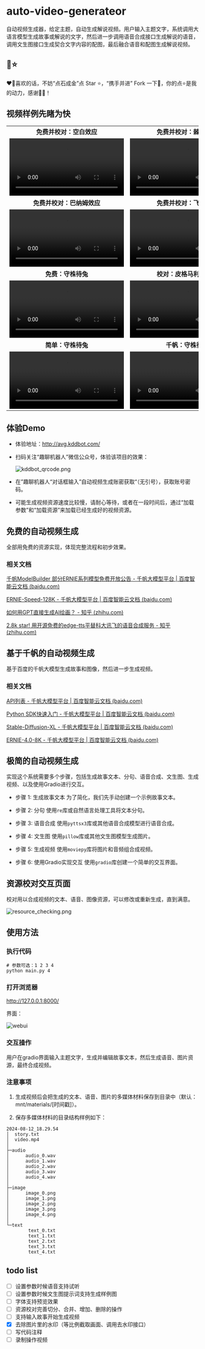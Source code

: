 # auto-video-generateor

自动视频生成器，给定主题，自动生成解说视频。用户输入主题文字，系统调用大语言模型生成故事或解说的文字，然后进一步调用语音合成接口生成解说的语音，调用文生图接口生成契合文字内容的配图，最后融合语音和配图生成解说视频。

## 🌈️⭐️

❤️️🌈喜欢的话，不妨“点石成金”点 Star ⭐️，“携手并进” Fork 一下🌳，你的点⭐️是我的动力，感谢🎉🌟！

## 视频样例先睹为快

<table class="center">
  <tr style="font-weight: bolder;text-align:center;">
        <td width="50%">免费并校对：空白效应</td>
        <td width="50%">免费并校对：棘轮效应</td>
  </tr>
  <tr>
    <td >
      <video src=https://github.com/user-attachments/assets/cbfdd5dd-2ad0-43bf-ae36-47bd18d13a21 controls preload></video>
    </td>
    <td >
      <video src=https://github.com/user-attachments/assets/b1e3ff8f-9049-4aba-adc7-707e4b16d27b controls preload></video>
    </td>
  </tr>
  <tr style="font-weight: bolder;text-align:center;">
        <td width="50%">免费并校对：巴纳姆效应</td>
        <td width="50%">免费并校对：飞轮效应</td>
  </tr>
  <tr>
    <td >
      <video src=https://github.com/user-attachments/assets/d0c55b58-bb1d-4fb5-abb8-d6fb83c80bf8 controls preload></video>
    </td>
    <td >
      <video src=https://github.com/user-attachments/assets/24103ecd-749d-4394-a3a5-8d454cfdd342 controls preload></video>
    </td>
  </tr>
  <tr style="font-weight: bolder;text-align:center;">
        <td width="50%">免费：守株待兔</td>
        <td width="50%">校对：皮格马利翁效应</td>
  </tr>
  <tr>
    <td >
      <video src=https://github.com/user-attachments/assets/84e524b9-2518-4e84-b51b-ff4e4e0cd580 controls preload></video>
    </td>
    <td >
      <video src=https://github.com/user-attachments/assets/d56734c9-759c-453f-b27f-d98ba985be1d controls preload></video>
    </td>
  </tr>
  <tr style="font-weight: bolder;text-align:center;">
        <td width="50%">简单：守株待兔</td>
        <td width="50%">千帆：守株待兔</td>
  </tr>
  <tr>
    <td >
      <video src=https://github.com/user-attachments/assets/ff72b91c-aa4d-4409-9d5d-2611fe56436e controls preload></video>
    </td>
    <td >
      <video src=https://github.com/user-attachments/assets/ab08cd7e-fa11-4b09-9258-92e859fd2974 controls preload></video>
    </td>
  </tr>
</table>

## 体验Demo

- 体验地址：http://avg.kddbot.com/

- 扫码关注“趣聊机器人”微信公众号，体验该项目的效果：

  ![kddbot_qrcode.png](static/kddbot_qrcode.png)

- 在”趣聊机器人“对话框输入”自动视频生成账密获取“（无引号），获取账号密码。

- 可能生成视频资源速度比较慢，请耐心等待，或者在一段时间后，通过“加载参数”和“加载资源”来加载已经生成好的视频资源。

## 免费的自动视频生成

全部用免费的资源实现，体现完整流程和初步效果。

### 相关文档

[千帆ModelBuilder 部分ERNIE系列模型免费开放公告 - 千帆大模型平台 | 百度智能云文档 (baidu.com)](https://cloud.baidu.com/doc/WENXINWORKSHOP/s/wlwg8f1i3)

[ERNIE-Speed-128K - 千帆大模型平台 | 百度智能云文档 (baidu.com)](https://cloud.baidu.com/doc/WENXINWORKSHOP/s/6ltgkzya5)

[如何用GPT直接生成AI绘画？ - 知乎 (zhihu.com)](https://zhuanlan.zhihu.com/p/639471405)

[2.8k star! 用开源免费的edge-tts平替科大讯飞的语音合成服务 - 知乎 (zhihu.com)](https://zhuanlan.zhihu.com/p/685186002)

## 基于千帆的自动视频生成

基于百度的千帆大模型生成故事和图像，然后进一步生成视频。

### 相关文档

[API列表 - 千帆大模型平台 | 百度智能云文档 (baidu.com)](https://cloud.baidu.com/doc/WENXINWORKSHOP/s/Nlks5zkzu)

[Python SDK快速入门 - 千帆大模型平台 | 百度智能云文档 (baidu.com)](https://cloud.baidu.com/doc/WENXINWORKSHOP/s/3lmokh7n6)

[Stable-Diffusion-XL - 千帆大模型平台 | 百度智能云文档 (baidu.com)](https://cloud.baidu.com/doc/WENXINWORKSHOP/s/Klkqubb9w)

[ERNIE-4.0-8K - 千帆大模型平台 | 百度智能云文档 (baidu.com)](https://cloud.baidu.com/doc/WENXINWORKSHOP/s/clntwmv7t)

## 极简的自动视频生成

实现这个系统需要多个步骤，包括生成故事文本、分句、语音合成、文生图、生成视频、以及使用Gradio进行交互。

- 步骤 1: 生成故事文本
  为了简化，我们先手动创建一个示例故事文本。

- 步骤 2: 分句
  使用`re`库或自然语言处理工具将文本分句。

- 步骤 3: 语音合成
  使用`pyttsx3`库或其他语音合成模型进行语音合成。

- 步骤 4: 文生图
  使用`pillow`库或其他文生图模型生成图片。

- 步骤 5: 生成视频
  使用`moviepy`库将图片和音频组合成视频。

- 步骤 6: 使用Gradio实现交互
  使用`gradio`库创建一个简单的交互界面。

## 资源校对交互页面

校对用以合成视频的文本、语音、图像资源，可以修改或重新生成，直到满意。

![resource_checking.png](static/resource_checking.png)

## 使用方法

### 执行代码

```shell
# 参数可选：1 2 3 4
python main.py 4
```

### 打开浏览器

http://127.0.0.1:8000/

界面：

![webui](static/webui.jpg)

### 交互操作

用户在gradio界面输入主题文字，生成并编辑故事文本，然后生成语音、图片资源，最终合成视频。

### 注意事项

1. 生成视频后会把生成的文本、语音、图片的多媒体材料保存到目录中（默认：mnt/materials/[时间戳]）。

2. 保存多媒体材料的目录结构样例如下：

```text
2024-08-12_18.29.54
│  story.txt
│  video.mp4
│
├─audio
│      audio_0.wav
│      audio_1.wav
│      audio_2.wav
│      audio_3.wav
│      audio_4.wav
│
├─image
│      image_0.png
│      image_1.png
│      image_2.png
│      image_3.png
│      image_4.png
│
└─text
        text_0.txt
        text_1.txt
        text_2.txt
        text_3.txt
        text_4.txt
```

## todo list

- [ ] 设置参数时候语音支持试听
- [ ] 设置参数时候文生图提示词支持生成样例图
- [ ] 字体支持预览效果
- [ ] 资源校对完善切分、合并、增加、删除的操作
- [ ] 支持输入故事开始生成视频
- [x] 去除图片里的水印（等比例截取画面、调用去水印接口）
- [ ] 写代码注释
- [ ] 录制操作视频
